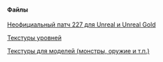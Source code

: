 #### Файлы
[Неофициальный патч 227 для Unreal и Unreal Gold](https://www.oldunreal.com/oldunrealpatches.html)

[Текстуры уровней](http://www.unrealtexture.com/Unreal/Website/Downloads/Textures/ExtremeEnd/StockUnreal/UnrealExtremeEnd.htm)

[Текстуры для моделей (монстры, оружие и т.п.)](https://www.moddb.com/mods/high-resolution-unreal-skins/downloads/unrealhd-v1)